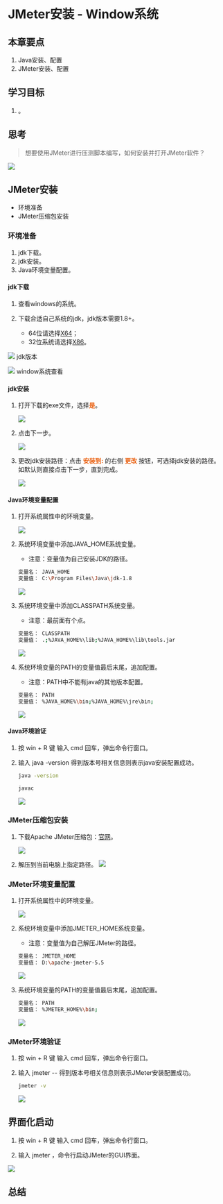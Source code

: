 # JMeter安装 - Window系统


## 本章要点

1. Java安装、配置
1. JMeter安装、配置


## 学习目标

1. 。


## 思考

> 想要使用JMeter进行压测脚本编写，如何安装并打开JMeter软件？

![](assets/20230206105644.png)


## JMeter安装

- 环境准备
- JMeter压缩包安装


### 环境准备

1. jdk下载。
1. jdk安装。
1. Java环境变量配置。

#### jdk下载

1. 查看windows的系统。

2. 下载合适自己系统的jdk，jdk版本需要1.8+。
   - 64位请选择[X64](https://drive.weixin.qq.com/s?k=ANUAJQeKAAk88WYJIK)；
   - 32位系统请选择[X86](https://drive.weixin.qq.com/s?k=ANUAJQeKAAkO07rfEy)。



![](assets/22.png)
jdk版本

![](assets/E96B7BB8-D337-4E1D-A08B-FCC9925FBFFF.png)
    window系统查看





#### jdk安装

1. 打开下载的exe文件，选择**是**。

    ![](assets/20230206105645.png)


1. 点击下一步。
   
    ![](assets/20230206105646.png)


1. 更改jdk安装路径：点击 **安装到:** 的右侧 **更改** 按钮，可选择jdk安装的路径。 如默认则直接点击下一步，直到完成。

    ![](assets/20230206105647.png)


#### Java环境变量配置

1. 打开系统属性中的环境变量。

    ![](assets/20230206105648.png)

1. 系统环境变量中添加JAVA_HOME系统变量。
   - 注意：变量值为自己安装JDK的路径。
    ```bash
    变量名： JAVA_HOME
    变量值： C:\Program Files\Java\jdk-1.8
    ```
    ![](assets/20230206105649.png)


1. 系统环境变量中添加CLASSPATH系统变量。
   - 注意：最前面有个点。

    ```bash
    变量名： CLASSPATH
    变量值： .;%JAVA_HOME%\lib;%JAVA_HOME%\lib\tools.jar
    ```
    ![](assets/20230206105650.png)

1. 系统环境变量的PATH的变量值最后末尾，追加配置。
   - 注意：PATH中不能有java的其他版本配置。
    ```bash
    变量名： PATH
    变量值： %JAVA_HOME%\bin;%JAVA_HOME%\jre\bin;
    ```
    ![](assets/20230206105651.png)

#### Java环境验证

1. 按 win + R 键 输入 cmd 回车，弹出命令行窗口。

1. 输入 java -version 得到版本号相关信息则表示java安装配置成功。
    ```bash
    java -version 

    javac
    ```

    ![](assets/20230206105652.png)


### JMeter压缩包安装

1. 下载Apache JMeter压缩包：[官网](https://jmeter.apache.org/download_jmeter.cgi)。
    
    ![](assets/20230116105918.png)

1. 解压到当前电脑上指定路径。
    ![](assets/141683277075.png)

### JMeter环境变量配置

1. 打开系统属性中的环境变量。

    ![](assets/20230206105653.png)

2. 系统环境变量中添加JMETER_HOME系统变量。
   - 注意：变量值为自己解压JMeter的路径。
    ```bash
    变量名： JMETER_HOME
    变量值： D:\apache-jmeter-5.5
    ```
    ![](assets/101683276368.png)

3. 系统环境变量的PATH的变量值最后末尾，追加配置。
    ```bash
    变量名： PATH
    变量值： %JMETER_HOME%\bin;
    ```
    ![](assets/20230505165436.png)




### JMeter环境验证

1. 按 win + R 键 输入 cmd 回车，弹出命令行窗口。

2. 输入 jmeter -- 得到版本号相关信息则表示JMeter安装配置成功。
    ```bash
    jmeter -v
    ```
    ![](assets/151683277318.png)



## 界面化启动

1. 按 win + R 键 输入 cmd 回车，弹出命令行窗口。

2. 输入 jmeter ，命令行启动JMeter的GUI界面。


![](assets/20230206105644.png)




## 总结






<style>
  strong {
    color: #ea6010;
    font-weight: bolder;
  }
  .reveal blockquote {
    font-style: unset;
  }
</style>

